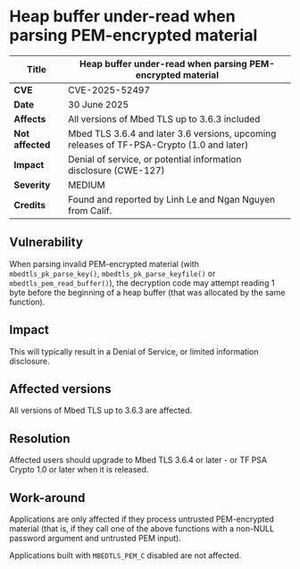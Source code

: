 # Heap buffer under-read when parsing PEM-encrypted material

**Title** | Heap buffer under-read when parsing PEM-encrypted material
--------- | ----------------------------------------------------------
**CVE** | CVE-2025-52497
**Date** | 30 June 2025
**Affects** | All versions of Mbed TLS up to 3.6.3 included
**Not affected** | Mbed TLS 3.6.4 and later 3.6 versions, upcoming releases of TF-PSA-Crypto (1.0 and later)
**Impact** | Denial of service, or potential information disclosure (CWE-127)
**Severity** | MEDIUM
**Credits** | Found and reported by Linh Le and Ngan Nguyen from Calif.

## Vulnerability

When parsing invalid PEM-encrypted material (with `mbedtls_pk_parse_key()`,
`mbedtls_pk_parse_keyfile()` or `mbedtls_pem_read_buffer()`), the decryption
code may attempt reading 1 byte before the beginning of a heap buffer (that was
allocated by the same function).

## Impact

This will typically result in a Denial of Service, or limited information
disclosure.

## Affected versions

All versions of Mbed TLS up to 3.6.3 are affected.

## Resolution

Affected users should upgrade to Mbed TLS 3.6.4 or later - or TF PSA Crypto 1.0
or later when it is released.

## Work-around

Applications are only affected if they process untrusted PEM-encrypted material
(that is, if they call one of the above functions with a non-NULL password
argument and untrusted PEM input).

Applications built with `MBEDTLS_PEM_C` disabled are not affected.
